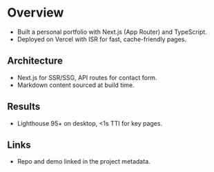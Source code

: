 # Overview

- Built a personal portfolio with Next.js (App Router) and TypeScript.
- Deployed on Vercel with ISR for fast, cache-friendly pages.

## Architecture
- Next.js for SSR/SSG, API routes for contact form.
- Markdown content sourced at build time.

## Results
- Lighthouse 95+ on desktop, <1s TTI for key pages.

## Links
- Repo and demo linked in the project metadata.
